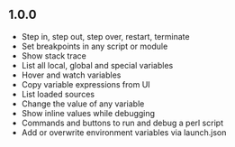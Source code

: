 ## 1.0.0
* Step in, step out, step over, restart, terminate
* Set breakpoints in any script or module
* Show stack trace
* List all local, global and special variables
* Hover and watch variables
* Copy variable expressions from UI
* List loaded sources
* Change the value of any variable
* Show inline values while debugging
* Commands and buttons to run and debug a perl script
* Add or overwrite environment variables via launch.json